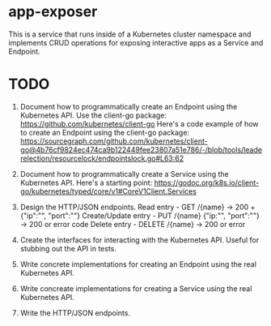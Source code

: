 app-exposer
===========

This is a service that runs inside of a Kubernetes cluster namespace and implements CRUD operations for exposing interactive apps as a Service and Endpoint.

# TODO
1. Document how to programmatically create an Endpoint using the Kubernetes API.
    Use the client-go package: https://github.com/kubernetes/client-go
    Here's a code example of how to create an Endpoint using the client-go package: https://sourcegraph.com/github.com/kubernetes/client-go@4b76cf9824ec474ca9b122449fee23807a51e786/-/blob/tools/leaderelection/resourcelock/endpointslock.go#L63:62

1. Document how to programmatically create a Service using the Kubernetes API.
	Here's a starting point: https://godoc.org/k8s.io/client-go/kubernetes/typed/core/v1#CoreV1Client.Services

1. Design the HTTP/JSON endpoints.
    Read entry          - GET /{name} -> 200 + {"ip":"", "port":""}
    Create/Update entry - PUT /{name} {"ip:"", "port":""} -> 200 or error code
    Delete entry        - DELETE /{name} -> 200 or error
   
1. Create the interfaces for interacting with the Kubernetes API. Useful for stubbing out the API in tests.
1. Write concrete implementations for creating an Endpoint using the real Kubernetes API.
1. Write concreate implementations for creating a Service using the real Kubernetes API.
1. Write the HTTP/JSON endpoints.
